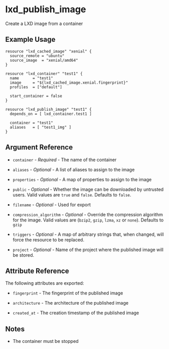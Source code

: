 # lxd_publish_image

Create a LXD image from a container

## Example Usage

```hcl
resource "lxd_cached_image" "xenial" {
  source_remote = "ubuntu"
  source_image  = "xenial/amd64"
}

resource "lxd_container" "test1" {
  name      = "test1"
  image     = "${lxd_cached_image.xenial.fingerprint}"
  profiles  = ["default"]

  start_container = false
}

resource "lxd_publish_image" "test1" {
  depends_on = [ lxd_container.test1 ]

  container = "test1"
  aliases   = [ "test1_img" ]
}

```

## Argument Reference

* `container` - *Required* - The name of the container

* `aliases` - *Optional* - A list of aliases to assign to the image 

* `properties` - *Optional* - A map of properties to assign to the image 

* `public` - *Optional* - Whether the image can be downloaded by untrusted users.
	Valid values are `true` and `false`. Defaults to `false`.

* `filename` - *Optional* - Used for export

* `compression_algorithm` - *Optional* - Override the compression algorithm for the image. 
    Valid values are (`bzip2`, `gzip`, `lzma`, `xz` or `none`). Defaults to `gzip`

* `triggers` - *Optional* - A map of arbitrary strings that, when changed, will force the resource to be replaced.

* `project` - *Optional* - Name of the project where the published image will be stored.

## Attribute Reference

The following attributes are exported:

* `fingerprint` - The fingerprint of the published image

* `architecture` - The architecture of the published image

* `created_at` - The creation timestamp of the published image

## Notes

* The container must be stopped
